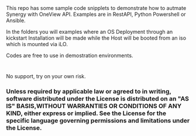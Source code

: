 ##
This repo has some sample code snipplets to demonstrate how to autmate Synergy with OneView API.
Examples are in RestAPI, Python Powershell or Ansible.

In the folders you will examples where an OS Deployment through an kickstart Installation will be made while the Host will be booted from an iso which is mounted via iLO.

Codes are free to use in demostration environments. 
#
No support, try on your own risk.


### Unless required by applicable law or agreed to in writing, software distributed under the License is distributed on an "AS IS" BASIS,WITHOUT WARRANTIES OR CONDITIONS OF ANY KIND, either express or implied. See the License for the specific language governing permissions and limitations under the License.
